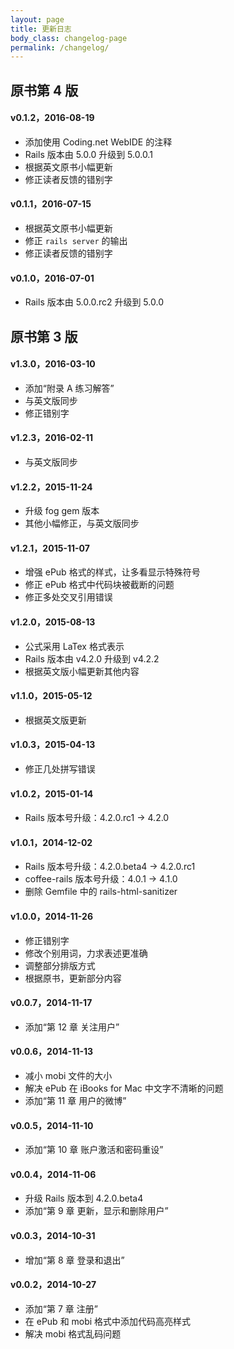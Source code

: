 ```yaml
---
layout: page
title: 更新日志
body_class: changelog-page
permalink: /changelog/
---
```


## 原书第 4 版

#### v0.1.2，2016-08-19

- 添加使用 Coding.net WebIDE 的注释
- Rails 版本由 5.0.0 升级到 5.0.0.1
- 根据英文原书小幅更新
- 修正读者反馈的错别字

#### v0.1.1，2016-07-15

- 根据英文原书小幅更新
- 修正 `rails server` 的输出
- 修正读者反馈的错别字

#### v0.1.0，2016-07-01

- Rails 版本由 5.0.0.rc2 升级到 5.0.0

## 原书第 3 版

#### v1.3.0，2016-03-10

- 添加“附录 A 练习解答”
- 与英文版同步
- 修正错别字

#### v1.2.3，2016-02-11

- 与英文版同步

#### v1.2.2，2015-11-24

- 升级 fog gem 版本
- 其他小幅修正，与英文版同步

#### v1.2.1，2015-11-07

- 增强 ePub 格式的样式，让多看显示特殊符号
- 修正 ePub 格式中代码块被截断的问题
- 修正多处交叉引用错误

#### v1.2.0，2015-08-13

- 公式采用 LaTex 格式表示
- Rails 版本由 v4.2.0 升级到 v4.2.2
- 根据英文版小幅更新其他内容

#### v1.1.0，2015-05-12

- 根据英文版更新

#### v1.0.3，2015-04-13

- 修正几处拼写错误

#### v1.0.2，2015-01-14

- Rails 版本号升级：4.2.0.rc1 -> 4.2.0

#### v1.0.1，2014-12-02

- Rails 版本号升级：4.2.0.beta4 -> 4.2.0.rc1
- coffee-rails 版本号升级：4.0.1 -> 4.1.0
- 删除 Gemfile 中的 rails-html-sanitizer

#### v1.0.0，2014-11-26

- 修正错别字
- 修改个别用词，力求表述更准确
- 调整部分排版方式
- 根据原书，更新部分内容

#### v0.0.7，2014-11-17

- 添加“第 12 章 关注用户”

#### v0.0.6，2014-11-13

- 减小 mobi 文件的大小
- 解决 ePub 在 iBooks for Mac 中文字不清晰的问题
- 添加“第 11 章 用户的微博”

#### v0.0.5，2014-11-10 

- 添加“第 10 章 账户激活和密码重设”

#### v0.0.4，2014-11-06

- 升级 Rails 版本到 4.2.0.beta4
- 添加“第 9 章 更新，显示和删除用户”

#### v0.0.3，2014-10-31

- 增加“第 8 章 登录和退出”

#### v0.0.2，2014-10-27

- 添加“第 7 章 注册”
- 在 ePub 和 mobi 格式中添加代码高亮样式
- 解决 mobi 格式乱码问题
